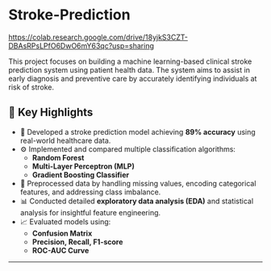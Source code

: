# Stroke-Prediction

https://colab.research.google.com/drive/18yjkS3CZT-DBAsRPsLPfO6DwO6mY63qc?usp=sharing

This project focuses on building a machine learning-based clinical stroke prediction system using patient health data. The system aims to assist in early diagnosis and preventive care by accurately identifying individuals at risk of stroke.


## 🚀 Key Highlights

- 🏥 Developed a stroke prediction model achieving **89% accuracy** using real-world healthcare data.
- ⚙️ Implemented and compared multiple classification algorithms:  
  - **Random Forest**  
  - **Multi-Layer Perceptron (MLP)**  
  - **Gradient Boosting Classifier**
- 🧹 Preprocessed data by handling missing values, encoding categorical features, and addressing class imbalance.
- 📊 Conducted detailed **exploratory data analysis (EDA)** and statistical analysis for insightful feature engineering.
- 📈 Evaluated models using:
  - **Confusion Matrix**
  - **Precision, Recall, F1-score**
  - **ROC-AUC Curve**

---


